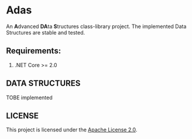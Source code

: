 # Adas

An **A**dvanced **DA**ta **S**tructures class-library project. The implemented Data Structures are stable and tested.

## Requirements:
  1. .NET Core >= 2.0

## DATA STRUCTURES

TOBE implemented

## LICENSE
This project is licensed under the [Apache License 2.0](LICENSE.txt).

